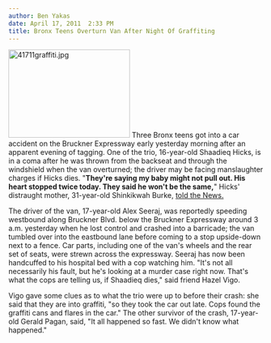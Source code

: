 ```yaml
---
author: Ben Yakas
date: April 17, 2011  2:33 PM
title: Bronx Teens Overturn Van After Night Of Graffiting
---
```


<p><span class="mt-enclosure mt-enclosure-image" style="display: inline;"> <img alt="41711graffiti.jpg" src="https://web.archive.org/web/20110623143612im_/http://gothamist.com/attachments/byakas/41711graffiti.jpg" width="240" height="174" class="image-left"> </span>Three Bronx teens got into a car accident on the Bruckner Expressway early yesterday morning after an apparent evening of tagging. One of the trio, 16-year-old Shaadieq Hicks, is in a coma after he was thrown from the backseat and through the windshield when the van overturned; the driver may be facing manslaughter charges if Hicks dies. &quot;<strong>They&apos;re saying my baby might not pull out. His heart stopped twice today. They said he won&apos;t be the same,</strong>&quot; Hicks&apos; distraught mother, 31-year-old Shinkikwah Burke, <a href="https://web.archive.org/web/20110623143612/http://www.nydailynews.com/ny_local/2011/04/17/2011-04-17_bronx_teens_injured_after_van_overturns_.html">told the News.</a></p>

<p>The driver of the van, 17-year-old Alex Seeraj, was reportedly speeding westbound along Bruckner Blvd. below the Bruckner Expressway around 3 a.m. yesterday when he lost control and crashed into a barricade; the van tumbled over into the eastbound lane before coming to a stop upside-down next to a fence. Car parts, including one of the van&apos;s wheels and the rear set of seats, were strewn across the expressway. Seeraj has now been handcuffed to his hospital bed with a cop watching him. &quot;It&apos;s not all necessarily his fault, but he&apos;s looking at a murder case right now. That&apos;s what the cops are telling us, if Shaadieq dies,&quot; said friend Hazel Vigo.</p>

<p>Vigo gave some clues as to what the trio were up to before their crash: she said that they are into graffiti, &quot;so they took the car out late. Cops found the graffiti cans and flares in the car.&quot; The other survivor of the crash, 17-year-old Gerald Pagan, said, &quot;It all happened so fast. We didn&apos;t know what happened.&quot;</p>